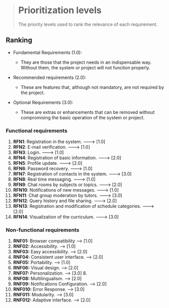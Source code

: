 > # Prioritization levels
> The priority levels used to rank the relevance of each requirement.
## Ranking
- Fundamental Requirements (1.0):
    - They are those that the project needs in an indispensable way. Without them, the system or project will not function properly.
      
- Recommended requirements (2.0):
    - These are features that, although not mandatory, are not required by the project.

- Optional Requirements (3.0):
    - These are extras or enhancements that can be removed without compromising the basic operation of the system or project.

### Functional requirements

1.  **RFN1**: Registration in the system. ---> [1.0]
2.  **RFN2**: E-mail verification. ---> [1.0]
3.  **RFN3**: Login. ---> [1.0]
4.  **RFN4**: Registration of basic information. ---> [2.0]
5.  **RFN5**: Profile update. ---> [2.0]
6.  **RFN6**: Password recovery. ---> [1.0]
7.  **RFN7**: Registration of contacts in the system. ---> [3.0]
8.  **RFN8**: Real time messaging. ---> [1.0]
9.  **RFN9**: Chat rooms by subjects or topics. ---> [2.0]
10.  **RFN10**: Notifications of new messages. ---> [1.0]
11.  **RFN11**: Chat group moderation by tutors. ---> [3.0]
12.  **RFN12**: Query history and file sharing. ---> [2.0]
13.  **RFN13**: Registration and modification of schedule categories. ---> [2.0]
14.  **RFN14**: Visualization of the curriculum. ---> [3.0]


### Non-functional requirements

1. **RNF01:** Browser compatibility --> [1.0]
2. **RNF02:** Accessibility. --> [1.0]
3. **RNF03:** Easy accessibility. --> [2.0]
4. **RNF04:** Consistent user interface. --> [2.0]
5. **RNF05:** Portability. --> [1.0]
6. **RNF06:** Visual design. --> [2.0]
7. **RNF07:** Personalization. --> [3.0] 8.
8. **RNF08:** Multilingualism. --> [2.0]
9. **RNF09:** Notifications Configuration. --> [2.0]
10. **RNF010:** Error Response. --> [3.0]
11. **RNF011:** Modularity. --> [3.0]
12. **RNF012:** Adaptive interface. --> [2.0]
